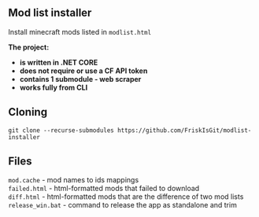 ## Mod list installer
Install minecraft mods listed in `modlist.html` </br>


<b>The project:
 - is written in .NET CORE
 - does not require or use a CF API token
 - contains 1 submodule - web scraper
 - works fully from CLI
</b>


## Cloning
```bash[mod.cache](mod.cache)
git clone --recurse-submodules https://github.com/FriskIsGit/modlist-installer
```

## Files
`mod.cache` - mod names to ids mappings </br>
`failed.html` - html-formatted mods that failed to download </br>
`diff.html` - html-formatted mods that are the difference of two mod lists </br>
`release_win.bat` - command to release the app as standalone and trim
